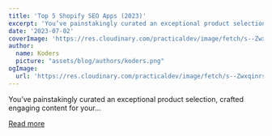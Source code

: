 ```yaml
---
title: 'Top 5 Shopify SEO Apps (2023)'
excerpt: 'You’ve painstakingly curated an exceptional product selection, crafted engaging content for your...'
date: '2023-07-02'
coverImage: 'https://res.cloudinary.com/practicaldev/image/fetch/s--Zwxqinrs--/c_imagga_scale,f_auto,fl_progressive,h_420,q_auto,w_1000/https://dev-to-uploads.s3.amazonaws.com/uploads/articles/44zw0g30rajqaxclmfjs.png'
author:
  name: Koders
  picture: "assets/blog/authors/koders.png"
ogImage:
  url: 'https://res.cloudinary.com/practicaldev/image/fetch/s--Zwxqinrs--/c_imagga_scale,f_auto,fl_progressive,h_420,q_auto,w_1000/https://dev-to-uploads.s3.amazonaws.com/uploads/articles/44zw0g30rajqaxclmfjs.png'
---
```


You’ve painstakingly curated an exceptional product selection, crafted engaging content for your...

[Read more](https://dev.to/gloriamaldonado/top-5-shopify-seo-apps-2023-3dn7)
